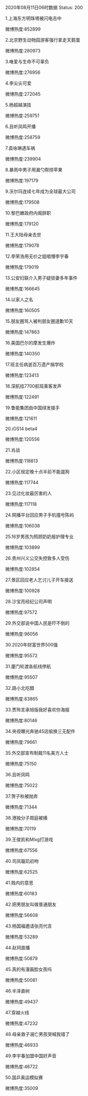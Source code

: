 2020年08月11日06时数据
Status: 200

1.上海东方明珠塔被闪电击中

微博热度:852899

2.北京野生动物园游客强行拿走天鹅蛋

微博热度:280973

3.唯爱与生命不可辜负

微博热度:276956

4.李尖尖可爱

微博热度:272045

5.杨超越演技

微博热度:259751

6.且听凤鸣开播

微博热度:258759

7.袁咏琳遇车祸

微博热度:239904

8.暴雨中男子用漏勺帮捞苹果

微博热度:197179

9.沃尔玛连续七年成为全球最大公司

微博热度:179508

10.黎巴嫩政府内阁辞职

微博热度:179120

11.王大陆母亲去世

微博热度:179078

12.李荣浩用无价之姐唱懵李宇春

微博热度:179019

13.公安妇联介入男子疑锁妻多年事件

微博热度:166645

14.以家人之名

微博热度:160505

15.朋友圈骂人被判朋友圈道歉10天

微博热度:147863

16.美国巴尔的摩发生爆炸

微博热度:140350

17.班主任病逝百万遗产捐学校

微博热度:123413

18.深航挂7700航班乘客发声

微博热度:122491

19.鲁能集团由中国绿发接手

微博热度:121611

20.iOS14 beta4

微博热度:120556

21.肖战

微博热度:118813

22.小区规定晚十点半前不能遛狗

微博热度:117744

23.见过化妆最厉害的人

微博热度:117118

24.网播平台回应男子手机撞号陈屿

微博热度:106038

25.16岁男孩为照顾奶奶报护理专业

微博热度:103899

26.贵州兴义公交失控致多人受伤

微博热度:102854

27.景区回应老人乞讨儿子开车接送

微博热度:100928

28.沙宝亮经纪公司声明

微博热度:97572

29.外交部说中国人民是吓不倒的

微博热度:96056

30.2020年财富世界500强

微博热度:95572

31.厦门轮渡各航线停航

微博热度:95507

32.路小北吃醋

微博热度:83865

33.贾玲言承旭版我好喜欢你海报

微博热度:80146

34.央视曝光奔驰4S店偷换三无配件

微博热度:79661

35.外交部宣布制裁11名美方人士

微博热度:75150

36.且听凤鸣

微博热度:75022

37.贺子秋被抛弃

微博热度:71344

38.港独分子周庭被捕

微博热度:70119

39.王俊凯和Mlxg打游戏

微博热度:67556

40.司凤璇玑初吻

微博热度:62525

41.贱内的意思

微博热度:60183

42.把男朋友叫做普通朋友

微博热度:56608

43.杨国福邀请张亮代言

微博热度:53289

44.赵珂直播

微博热度:50879

45.真的有漫画脸女孩吗

微博热度:50081

46.半泽直树

微博热度:49437

47.穿越火线

微博热度:47232

48.母亲救子溺亡男孩哭喊我错了

微博热度:46933

49.李宇春加盟中国好声音

微博热度:46722

50.国乒奥运模拟赛

微博热度:35009

